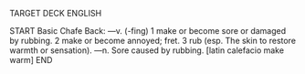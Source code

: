 TARGET DECK
ENGLISH

START
Basic
Chafe
Back: —v. (-fing) 1 make or become sore or damaged by rubbing. 2 make or become annoyed; fret. 3 rub (esp. The skin to restore warmth or sensation). —n. Sore caused by rubbing. [latin calefacio make warm]
END
